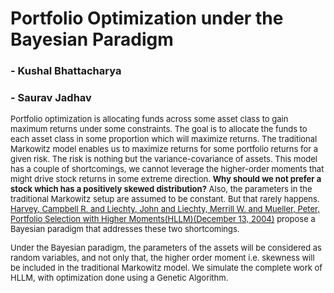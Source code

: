 # Portfolio Optimization under the Bayesian Paradigm
### - Kushal Bhattacharya
### - Saurav Jadhav 

<font size='2'> Portfolio optimization is allocating funds across some asset class to gain maximum returns under some constraints. The goal is to allocate the funds to each asset class in some proportion which will maximize returns. The traditional Markowitz model enables us to maximize returns for some portfolio returns for a given risk. The risk is nothing but the variance-covariance of assets. This model has a couple of shortcomings, we cannot leverage the higher-order moments that might drive stock returns in some extreme direction. **Why should we not prefer a stock which has a positively skewed distribution?** Also, the parameters in the traditional Markowitz setup are assumed to be constant. But that rarely happens. [Harvey, Campbell R. and Liechty, John and Liechty, Merrill W. and Mueller, Peter, Portfolio Selection with Higher Moments(HLLM)(December 13, 2004)](https://papers.ssrn.com/sol3/papers.cfm?abstract_id=634141) propose a Bayesian paradigm that addresses these two shortcomings.

<font size='2'>Under the Bayesian paradigm, the parameters of the assets will be considered as random variables, and not only that, the higher order moment i.e. skewness will be included in the traditional Markowitz model. We simulate the complete work of HLLM, with optimization done using a Genetic Algorithm.
